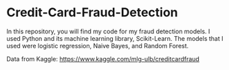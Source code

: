 # Credit-Card-Fraud-Detection

In this repository, you will find my code for my fraud detection models. I used Python and its machine learning library, Scikit-Learn. The models that I used were logistic regression, Naive Bayes, and Random Forest.

Data from Kaggle: https://www.kaggle.com/mlg-ulb/creditcardfraud

